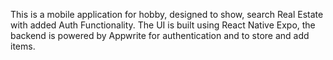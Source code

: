 This is a mobile application for hobby, designed to show, search Real Estate with added Auth Functionality. The UI is built using React Native Expo, the backend is powered by Appwrite for authentication and to store and add items.